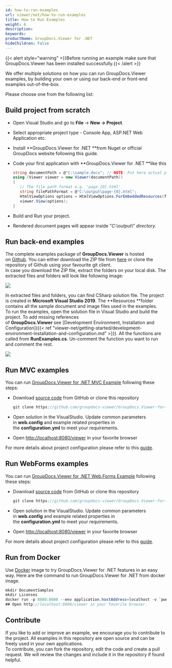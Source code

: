 ```yaml
---
id: how-to-run-examples
url: viewer/net/how-to-run-examples
title: How to Run Examples
weight: 6
description: 
keywords: 
productName: GroupDocs.Viewer for .NET
hideChildren: False
---
```

{{< alert style="warning" >}}Before running an example make sure that GroupDocs.Viewer has been installed successfully.{{< /alert >}}

We offer multiple solutions on how you can run GroupDocs.Viewer examples, by building your own or using our back-end or front-end examples out-of-the-box.

Please choose one from the following list:


## Build project from scratch

*   Open Visual Studio and go to **File** -> **New **\->** Project**.
*   Select appropriate project type - Console App, ASP.NET Web Application etc.
*   Install **GroupDocs.Viewer for .NET **from Nuget or official GroupDocs website following this guide.
*   Code your first application with **GroupDocs.Viewer for .NET **like this
    
    ```csharp
    string documentPath = @"C:\sample.docx"; // NOTE: Put here actual path for your document
    using (Viewer viewer = new Viewer(documentPath))
    {
       // The file path format e.g. 'page_{0}.html'
       string filePathFormat = @"C:\output\page-{0}.html";
       HtmlViewOptions options = HtmlViewOptions.ForEmbeddedResources(filePathFormat);
       viewer.View(options);
    }
    ```
    
*   Build and Run your project. 
*   Rendered document pages will appear inside "*C:\\output\\" *directory*.*

## Run back-end examples

The complete examples package of **GroupDocs.Viewer** is hosted on [Github](https://github.com/groupdocs-viewer/GroupDocs.Viewer-for-.NET). You can either download the ZIP file from [here](https://github.com/groupdocs-viewer/GroupDocs.Viewer-for-.NET/archive/master.zip) or clone the repository of Github using your favourite git client.  
In case you download the ZIP file, extract the folders on your local disk. The extracted files and folders will look like following image:

![](viewer-net/images/how-to-run-examples.png)

In extracted files and folders, you can find CSharp solution file. The project is created in **Microsoft Visual Studio 2019**. The **Resources **folder contains all the sample document and image files used in the examples.  
To run the examples, open the solution file in Visual Studio and build the project. To add missing references of **GroupDocs.Viewer** see [Development Environment, Installation and Configuration]({{< ref "viewer-net/getting-started/development-environment-installation-and-configuration.md" >}}). All the functions are called from **RunExamples.cs**.
Un-comment the function you want to run and comment the rest.

![](viewer-net/images/how-to-run-examples_1.png)

## Run MVC examples

You can run [GroupDocs.Viewer for .NET MVC Example](https://github.com/groupdocs-viewer/GroupDocs.Viewer-for-.NET-MVC) following these steps:

*   Download [source code](https://github.com/groupdocs-viewer/GroupDocs.Viewer-for-.NET-MVC/archive/master.zip) from GitHub or clone this repository
    
    ```csharp
    git clone https://github.com/groupdocs-viewer/GroupDocs.Viewer-for-.NET-MVC
    ```
    
*   Open solution in the VisualStudio. Update common parameters in **web.config** and example related properties in the **configuration.yml** to meet your requirements.
*   Open [http://localhost:8080/viewer](http://localhost:8080/viewer) in your favorite browser

For more details about project configuration please refer to this [guide](https://github.com/groupdocs-viewer/GroupDocs.Viewer-for-.NET-MVC#configuration).

## Run WebForms examples

You can run [GroupDocs.Viewer for .NET Web.Forms Example](https://github.com/groupdocs-viewer/GroupDocs.Viewer-for-.NET-WebForms) following these steps:

*   Download [source code](https://github.com/groupdocs-viewer/GroupDocs.Viewer-for-.NET-WebForms/archive/master.zip) from GitHub or clone this repository
    
    ```csharp
    git clone https://github.com/groupdocs-viewer/GroupDocs.Viewer-for-.NET-WebForms
    ```
    
*   Open solution in the VisualStudio. Update common parameters in **web.config** and example related properties in the **configuration.yml** to meet your requirements.
*   Open [http://localhost:8080/viewer](http://localhost:8080/viewer) in your favorite browser

For more details about project configuration please refer to this [guide](https://github.com/groupdocs-viewer/GroupDocs.Viewer-for-.NET-WebForms#configuration).

## Run from Docker

Use [Docker](https://www.docker.com/) image to try GroupDocs.Viewer for .NET features in an easy way. Here are the command to run GroupDocs.Viewer for .NET from docker image.

```csharp
mkdir DocumentSamples
mkdir Licenses
docker run -p 8080:8080 --env application.hostAddress=localhost -v `pwd`/DocumentSamples:/home/groupdocs/app/DocumentSamples -v `pwd`/Licenses:/home/groupdocs/app/Licenses groupdocs/viewer
## Open http://localhost:8080/viewer in your favorite browser.
```

## Contribute

If you like to add or improve an example, we encourage you to contribute to the project. All examples in this repository are open source and can be freely used in your own applications.  
To contribute, you can fork the repository, edit the code and create a pull request. We will review the changes and include it in the repository if found helpful.
